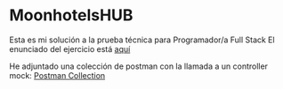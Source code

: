 # MoonhotelsHUB

Esta es mi solución a la prueba técnica para Programador/a Full Stack
El enunciado del ejercicio está [aquí](https://github.com/ibanrg/MoonhotelsHUB/blob/master/MoonhotelsHUB/Docs/Statement_Prueba_Backend.pdf)

He adjuntado una colección de postman con la llamada a un controller mock: [Postman Collection](https://github.com/ibanrg/MoonhotelsHUB/blob/master/MoonhotelsHUB/Docs/MoonhotelsHUB%20(FDSA).postman_collection.json)

